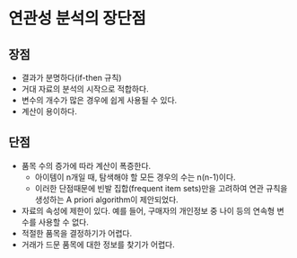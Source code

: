 # 연관성 분석의 장단점

## 장점

* 결과가 분명하다\(if-then 규칙\)
* 거대 자료의 분석의 시작으로 적합하다.
* 변수의 개수가 많은 경우에 쉽게 사용될 수 있다.
* 계산이 용이하다.

## 단점

* 품목 수의 증가에 따라 계산이 폭증한다.
  * 아이템이 n개일 때, 탐색해야 할 모든 경우의 수는 n\(n-1\)이다.
  * 이러한 단점때문에 빈발 집합\(frequent item sets\)만을 고려하여 연관 규칙을 생성하는 A priori algorithm이 제안되었다.
* 자료의 속성에 제한이 있다. 예를 들어, 구매자의 개인정보 중 나이 등의 연속형 변수를 사용할 수 없다.
* 적절한 품목을 결정하기가 어렵다.
* 거래가 드문 품목에 대한 정보를 찾기가 어렵다.



